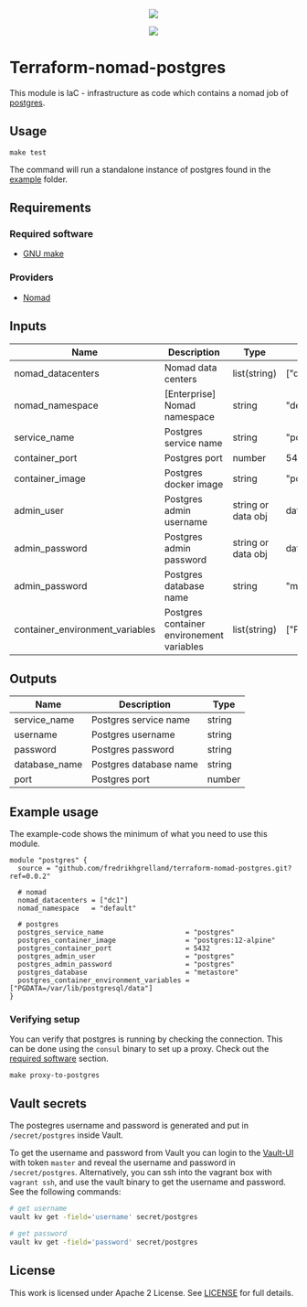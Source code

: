 <!-- markdownlint-disable MD041 -->
<p align="center"><a href="https://github.com/fredrikhgrelland/vagrant-hashistack-template" alt="Built on"><img src="https://img.shields.io/badge/Built%20from%20template-Vagrant--hashistack--template-blue?style=for-the-badge&logo=github"/></a><p align="center"><a href="https://github.com/fredrikhgrelland/vagrant-hashistack" alt="Built on"><img src="https://img.shields.io/badge/Powered%20by%20-Vagrant--hashistack-orange?style=for-the-badge&logo=vagrant"/></a></p></p>

# Terraform-nomad-postgres
This module is IaC - infrastructure as code which contains a nomad job of [postgres](https://www.postgresql.org/).

## Usage
```text
make test
```
The command will run a standalone instance of postgres found in the [example]() folder.

## Requirements
### Required software
- [GNU make](https://man7.org/linux/man-pages/man1/make.1.html)

### Providers
- [Nomad](https://registry.terraform.io/providers/hashicorp/nomad/latest/docs)

## Inputs
| Name | Description | Type | Default | Required |
|------|-------------|------|---------|:--------:|
| nomad\_datacenters | Nomad data centers | list(string) | ["dc1"] | yes |
| nomad\_namespace | [Enterprise] Nomad namespace | string | "default" | yes |
| service\_name | Postgres service name | string | "postgres" | yes |
| container\_port | Postgres port | number | 5432 | yes |
| container\_image | Postgres docker image | string | "postgres:12-alpine" | yes |
| admin\_user | Postgres admin username | string or data obj | data.vault_generic_secret.postgres_secrets.data.username | yes |
| admin\_password | Postgres admin password | string or data obj | data.vault_generic_secret.postgres_secrets.data.password | yes |
| admin\_password | Postgres database name | string | "metastore" | yes |
| container\_environment\_variables | Postgres container environement variables | list(string) | ["PGDATA=/var/lib/postgresql/data"] | yes |

## Outputs
| Name | Description | Type |
|------|-------------|------|
| service\_name | Postgres service name | string |
| username | Postgres username | string |
| password | Postgres password | string |
| database\_name | Postgres database name | string |
| port | Postgres port | number | 

## Example usage
The example-code shows the minimum of what you need to use this module. 

```hcl-terraform
module "postgres" {
  source = "github.com/fredrikhgrelland/terraform-nomad-postgres.git?ref=0.0.2"

  # nomad
  nomad_datacenters = ["dc1"]
  nomad_namespace   = "default"

  # postgres
  postgres_service_name                    = "postgres"
  postgres_container_image                 = "postgres:12-alpine"
  postgres_container_port                  = 5432
  postgres_admin_user                      = "postgres"
  postgres_admin_password                  = "postgres"
  postgres_database                        = "metastore"
  postgres_container_environment_variables = ["PGDATA=/var/lib/postgresql/data"]
}
```

### Verifying setup
You can verify that postgres is running by checking the connection. This can be done using the `consul` binary to set up a proxy. Check out the [required software](#required-software) section.
```shell script
make proxy-to-postgres
```

## Vault secrets
The postegres username and password is generated and put in `/secret/postgres` inside Vault.

To get the username and password from Vault you can login to the [Vault-UI](http://localhost:8200/) with token `master` and reveal the username and password in `/secret/postgres`.
Alternatively, you can ssh into the vagrant box with `vagrant ssh`, and use the vault binary to get the username and password. See the following commands:
```sh
# get username
vault kv get -field='username' secret/postgres

# get password
vault kv get -field='password' secret/postgres
```

## License
This work is licensed under Apache 2 License. See [LICENSE](./LICENSE) for full details.